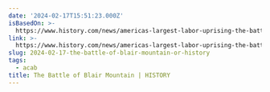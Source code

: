 ```yaml
---
date: '2024-02-17T15:51:23.000Z'
isBasedOn: >-
  https://www.history.com/news/americas-largest-labor-uprising-the-battle-of-blair-mountain
link: >-
  https://www.history.com/news/americas-largest-labor-uprising-the-battle-of-blair-mountain
slug: 2024-02-17-the-battle-of-blair-mountain-or-history
tags:
  - acab
title: The Battle of Blair Mountain | HISTORY
---
```


